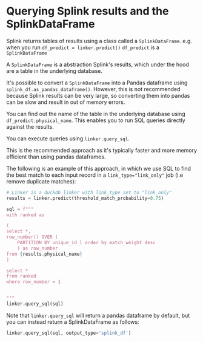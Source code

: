 # Querying Splink results and the SplinkDataFrame

Splink returns tables of results using a class called a `SplinkDataFrame`. e.g. when you run `df_predict = linker.predict()` `df_predict` is a `SplinkDataFrame`

A `SplinkDataFrame` is a abstraction Splink's results, which under the hood are a table in the underlying database.

It's possible to convert a `SplinkDataFrame` into a Pandas dataframe using `splink_df.as_pandas_dataframe()`. However, this is not recommended because Splink results can be very large, so converting them into pandas can be slow and result in out of memory errors.

You can find out the name of the table in the underlying database using `df_predict.physical_name`. This enables you to run SQL queries directly against the results.

You can execute queries using `linker.query_sql`.

This is the recommended approach as it's typically faster and more memory efficient than using pandas dataframes.

The following is an example of this approach, in which we use SQL to find the best match to each input record in a `link_type="link_only"` job (i.e remove duplicate matches):

```python
# Linker is a duckdb linker with link_type set to "link_only"
results = linker.predict(threshold_match_probability=0.75)

sql = f"""
with ranked as

(
select *,
row_number() OVER (
    PARTITION BY unique_id_l order by match_weight desc
    ) as row_number
from {results.physical_name}
)

select *
from ranked
where row_number = 1


"""
linker.query_sql(sql)
```

Note that `linker.query_sql` will return a pandas dataframe by default, but you can instead return a SplinkDataFrame as follows:

```python
linker.query_sql(sql, output_type='splink_df')
```
